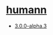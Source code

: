 # [humann](https://hpc.nih.gov/apps/humann.html)
- [3.0.0-alpha.3](/high-throughput-sequencing/humann/3.0.0-alpha.3)
